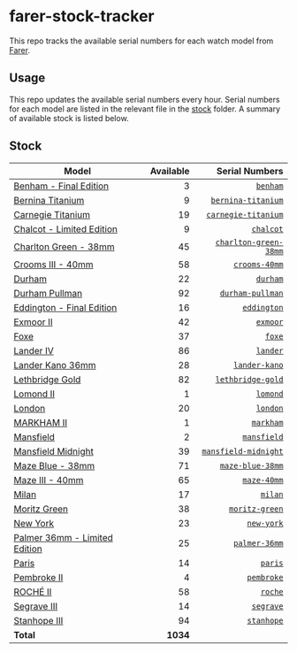 # farer-stock-tracker

This repo tracks the available serial numbers for each watch model from [Farer](https://farer.com).

## Usage

This repo updates the available serial numbers every hour. Serial numbers for each model are listed in the relevant file in the [stock](./stock) folder. A summary of available stock is listed below.

## Stock

| Model | Available | Serial Numbers |
| ----- | --------: | -------------: |
| [Benham - Final Edition](https://usd.farer.com/products/benham) | 3 | [`benham`](./stock/benham) |
| [Bernina Titanium](https://usd.farer.com/products/bernina-titanium) | 9 | [`bernina-titanium`](./stock/bernina-titanium) |
| [Carnegie Titanium](https://usd.farer.com/products/carnegie-titanium) | 19 | [`carnegie-titanium`](./stock/carnegie-titanium) |
| [Chalcot - Limited Edition](https://usd.farer.com/products/chalcot) | 9 | [`chalcot`](./stock/chalcot) |
| [Charlton Green - 38mm](https://usd.farer.com/products/charlton-green-38mm) | 45 | [`charlton-green-38mm`](./stock/charlton-green-38mm) |
| [Crooms III - 40mm](https://usd.farer.com/products/crooms-40mm) | 58 | [`crooms-40mm`](./stock/crooms-40mm) |
| [Durham](https://usd.farer.com/products/durham) | 22 | [`durham`](./stock/durham) |
| [Durham Pullman](https://usd.farer.com/products/durham-pullman) | 92 | [`durham-pullman`](./stock/durham-pullman) |
| [Eddington - Final Edition](https://usd.farer.com/products/eddington) | 16 | [`eddington`](./stock/eddington) |
| [Exmoor II](https://usd.farer.com/products/exmoor) | 42 | [`exmoor`](./stock/exmoor) |
| [Foxe](https://usd.farer.com/products/foxe) | 37 | [`foxe`](./stock/foxe) |
| [Lander IV](https://usd.farer.com/products/lander) | 86 | [`lander`](./stock/lander) |
| [Lander Kano 36mm](https://usd.farer.com/products/lander-kano) | 28 | [`lander-kano`](./stock/lander-kano) |
| [Lethbridge Gold](https://usd.farer.com/products/lethbridge-gold) | 82 | [`lethbridge-gold`](./stock/lethbridge-gold) |
| [Lomond II](https://usd.farer.com/products/lomond) | 1 | [`lomond`](./stock/lomond) |
| [London](https://usd.farer.com/products/london) | 20 | [`london`](./stock/london) |
| [MARKHAM II](https://usd.farer.com/products/markham) | 1 | [`markham`](./stock/markham) |
| [Mansfield](https://usd.farer.com/products/mansfield) | 2 | [`mansfield`](./stock/mansfield) |
| [Mansfield Midnight](https://usd.farer.com/products/mansfield-midnight) | 39 | [`mansfield-midnight`](./stock/mansfield-midnight) |
| [Maze Blue - 38mm](https://usd.farer.com/products/maze-blue-38mm) | 71 | [`maze-blue-38mm`](./stock/maze-blue-38mm) |
| [Maze III - 40mm](https://usd.farer.com/products/maze-40mm) | 65 | [`maze-40mm`](./stock/maze-40mm) |
| [Milan](https://usd.farer.com/products/milan) | 17 | [`milan`](./stock/milan) |
| [Moritz Green](https://usd.farer.com/products/moritz-green) | 38 | [`moritz-green`](./stock/moritz-green) |
| [New York](https://usd.farer.com/products/new-york) | 23 | [`new-york`](./stock/new-york) |
| [Palmer 36mm - Limited Edition](https://usd.farer.com/products/palmer-36mm) | 25 | [`palmer-36mm`](./stock/palmer-36mm) |
| [Paris](https://usd.farer.com/products/paris) | 14 | [`paris`](./stock/paris) |
| [Pembroke II](https://usd.farer.com/products/pembroke) | 4 | [`pembroke`](./stock/pembroke) |
| [ROCHÉ II](https://usd.farer.com/products/roche) | 58 | [`roche`](./stock/roche) |
| [Segrave III](https://usd.farer.com/products/segrave) | 14 | [`segrave`](./stock/segrave) |
| [Stanhope III](https://usd.farer.com/products/stanhope) | 94 | [`stanhope`](./stock/stanhope) |
| **Total** | **1034** | |
